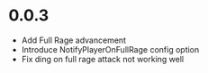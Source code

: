 # 0.0.3
- Add Full Rage advancement
- Introduce NotifyPlayerOnFullRage config option
- Fix ding on full rage attack not working well
